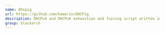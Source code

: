 ```yaml
---
name: dhcpig
url: https://github.com/kamorin/DHCPig
description: DHCPv4 and DHCPv6 exhaustion and fuzzing script written in python using scapy network library. URL : https://github.com/kamorin/DHCPig Groups : blackarch blackarch-scanner blackarch-fuzzer blackarch-dos
group: blackarch
---
```

